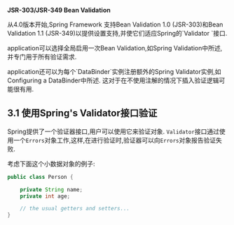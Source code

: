 


<div>

<p><strong>JSR-303/JSR-349 Bean Validation</strong>
<p>
从4.0版本开始,Spring Framework 支持Bean Validation 1.0 (JSR-303)和Bean Validation 1.1 (JSR-349)以提供设置支持,并使它们适应Spring的`Validator `接口.
<p>
application可以选择全局启用一次Bean Validation,如Spring Validation中所述,并专门用于所有验证需求.
<p>
application还可以为每个`DataBinder`实例注册额外的Spring Validator实例,如Configuring a DataBinder中所述.
这对于在不使用注解的情况下插入验证逻辑可能很有用.
</div>


## 3.1 使用Spring's Validator接口验证

Spring提供了一个验证器接口,用户可以使用它来验证对象.
`Validator`接口通过使用一个`Errors`对象工作,这样,在进行验证时,验证器可以向`Errors`对象报告验证失败.

考虑下面这个小数据对象的例子:

```java
public class Person {

    private String name;
    private int age;

    // the usual getters and setters...
}
```